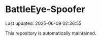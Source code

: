 # BattleEye-Spoofer

Last updated: 2025-06-09 02:36:55

This repository is automatically maintained.
